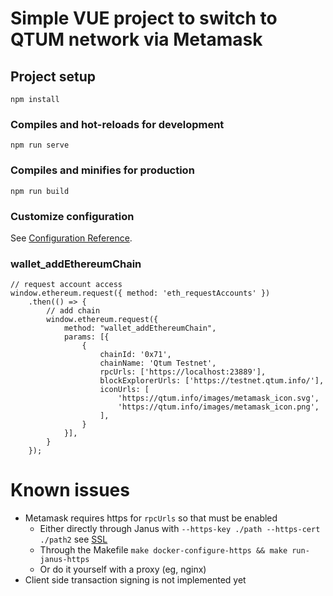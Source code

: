 # Simple VUE project to switch to QTUM network via Metamask

## Project setup
```
npm install
```

### Compiles and hot-reloads for development
```
npm run serve
```

### Compiles and minifies for production
```
npm run build
```

### Customize configuration
See [Configuration Reference](https://cli.vuejs.org/config/).

### wallet_addEthereumChain
```
// request account access
window.ethereum.request({ method: 'eth_requestAccounts' })
    .then(() => {
        // add chain
        window.ethereum.request({
            method: "wallet_addEthereumChain",
            params: [{
                {
                    chainId: '0x71',
                    chainName: 'Qtum Testnet',
                    rpcUrls: ['https://localhost:23889'],
                    blockExplorerUrls: ['https://testnet.qtum.info/'],
                    iconUrls: [
                        'https://qtum.info/images/metamask_icon.svg',
                        'https://qtum.info/images/metamask_icon.png',
                    ],
                }
            }],
        }
    });
```

# Known issues
- Metamask requires https for `rpcUrls` so that must be enabled
  - Either directly through Janus with `--https-key ./path --https-cert ./path2` see [SSL](../README.md#ssl)
  - Through the Makefile `make docker-configure-https && make run-janus-https`
  - Or do it yourself with a proxy (eg, nginx)
- Client side transaction signing is not implemented yet
